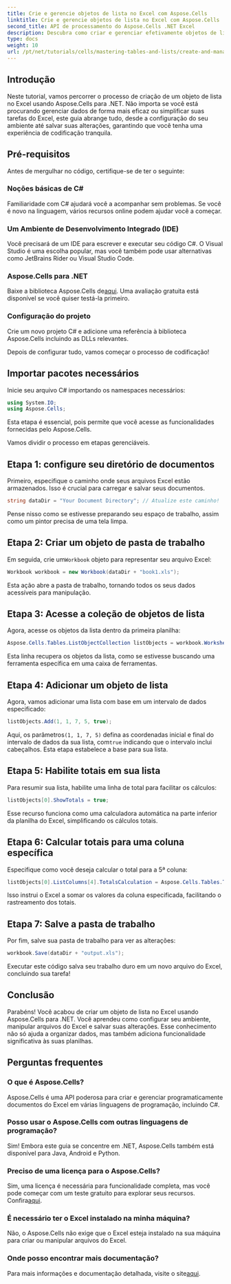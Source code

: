 ```yaml
---
title: Crie e gerencie objetos de lista no Excel com Aspose.Cells
linktitle: Crie e gerencie objetos de lista no Excel com Aspose.Cells
second_title: API de processamento do Aspose.Cells .NET Excel
description: Descubra como criar e gerenciar efetivamente objetos de lista no Excel usando Aspose.Cells para .NET. Este guia passo a passo abrangente orienta você no processo de configuração.
type: docs
weight: 10
url: /pt/net/tutorials/cells/mastering-tables-and-lists/create-and-manage-list-object/
---
```

## Introdução

Neste tutorial, vamos percorrer o processo de criação de um objeto de lista no Excel usando Aspose.Cells para .NET. Não importa se você está procurando gerenciar dados de forma mais eficaz ou simplificar suas tarefas do Excel, este guia abrange tudo, desde a configuração do seu ambiente até salvar suas alterações, garantindo que você tenha uma experiência de codificação tranquila.

## Pré-requisitos

Antes de mergulhar no código, certifique-se de ter o seguinte:

### Noções básicas de C#
Familiaridade com C# ajudará você a acompanhar sem problemas. Se você é novo na linguagem, vários recursos online podem ajudar você a começar.

### Um Ambiente de Desenvolvimento Integrado (IDE)
Você precisará de um IDE para escrever e executar seu código C#. O Visual Studio é uma escolha popular, mas você também pode usar alternativas como JetBrains Rider ou Visual Studio Code.

### Aspose.Cells para .NET
Baixe a biblioteca Aspose.Cells de[aqui](https://releases.aspose.com/cells/net/). Uma avaliação gratuita está disponível se você quiser testá-la primeiro.

### Configuração do projeto
Crie um novo projeto C# e adicione uma referência à biblioteca Aspose.Cells incluindo as DLLs relevantes.

Depois de configurar tudo, vamos começar o processo de codificação!

## Importar pacotes necessários

Inicie seu arquivo C# importando os namespaces necessários:

```csharp
using System.IO;
using Aspose.Cells;
```

Esta etapa é essencial, pois permite que você acesse as funcionalidades fornecidas pelo Aspose.Cells.

Vamos dividir o processo em etapas gerenciáveis.

## Etapa 1: configure seu diretório de documentos

Primeiro, especifique o caminho onde seus arquivos Excel estão armazenados. Isso é crucial para carregar e salvar seus documentos.

```csharp
string dataDir = "Your Document Directory"; // Atualize este caminho!
```

Pense nisso como se estivesse preparando seu espaço de trabalho, assim como um pintor precisa de uma tela limpa.

## Etapa 2: Criar um objeto de pasta de trabalho

 Em seguida, crie um`Workbook` objeto para representar seu arquivo Excel:

```csharp
Workbook workbook = new Workbook(dataDir + "book1.xls");
```

Esta ação abre a pasta de trabalho, tornando todos os seus dados acessíveis para manipulação.

## Etapa 3: Acesse a coleção de objetos de lista

Agora, acesse os objetos da lista dentro da primeira planilha:

```csharp
Aspose.Cells.Tables.ListObjectCollection listObjects = workbook.Worksheets[0].ListObjects;
```

Esta linha recupera os objetos da lista, como se estivesse buscando uma ferramenta específica em uma caixa de ferramentas.

## Etapa 4: Adicionar um objeto de lista

Agora, vamos adicionar uma lista com base em um intervalo de dados especificado:

```csharp
listObjects.Add(1, 1, 7, 5, true);
```

 Aqui, os parâmetros`(1, 1, 7, 5)` defina as coordenadas inicial e final do intervalo de dados da sua lista, com`true` indicando que o intervalo inclui cabeçalhos. Esta etapa estabelece a base para sua lista.

## Etapa 5: Habilite totais em sua lista

Para resumir sua lista, habilite uma linha de total para facilitar os cálculos:

```csharp
listObjects[0].ShowTotals = true;
```

Esse recurso funciona como uma calculadora automática na parte inferior da planilha do Excel, simplificando os cálculos totais.

## Etapa 6: Calcular totais para uma coluna específica

Especifique como você deseja calcular o total para a 5ª coluna:

```csharp
listObjects[0].ListColumns[4].TotalsCalculation = Aspose.Cells.Tables.TotalsCalculation.Sum; 
```

Isso instrui o Excel a somar os valores da coluna especificada, facilitando o rastreamento dos totais.

## Etapa 7: Salve a pasta de trabalho

Por fim, salve sua pasta de trabalho para ver as alterações:

```csharp
workbook.Save(dataDir + "output.xls");
```

Executar este código salva seu trabalho duro em um novo arquivo do Excel, concluindo sua tarefa!

## Conclusão

Parabéns! Você acabou de criar um objeto de lista no Excel usando Aspose.Cells para .NET. Você aprendeu como configurar seu ambiente, manipular arquivos do Excel e salvar suas alterações. Esse conhecimento não só ajuda a organizar dados, mas também adiciona funcionalidade significativa às suas planilhas.

## Perguntas frequentes

### O que é Aspose.Cells?  
Aspose.Cells é uma API poderosa para criar e gerenciar programaticamente documentos do Excel em várias linguagens de programação, incluindo C#.

### Posso usar o Aspose.Cells com outras linguagens de programação?  
Sim! Embora este guia se concentre em .NET, Aspose.Cells também está disponível para Java, Android e Python.

### Preciso de uma licença para o Aspose.Cells?  
 Sim, uma licença é necessária para funcionalidade completa, mas você pode começar com um teste gratuito para explorar seus recursos. Confira[aqui](https://releases.aspose.com/).

### É necessário ter o Excel instalado na minha máquina?  
Não, o Aspose.Cells não exige que o Excel esteja instalado na sua máquina para criar ou manipular arquivos do Excel.

### Onde posso encontrar mais documentação?  
 Para mais informações e documentação detalhada, visite o site[aqui](https://reference.aspose.com/cells/net/).